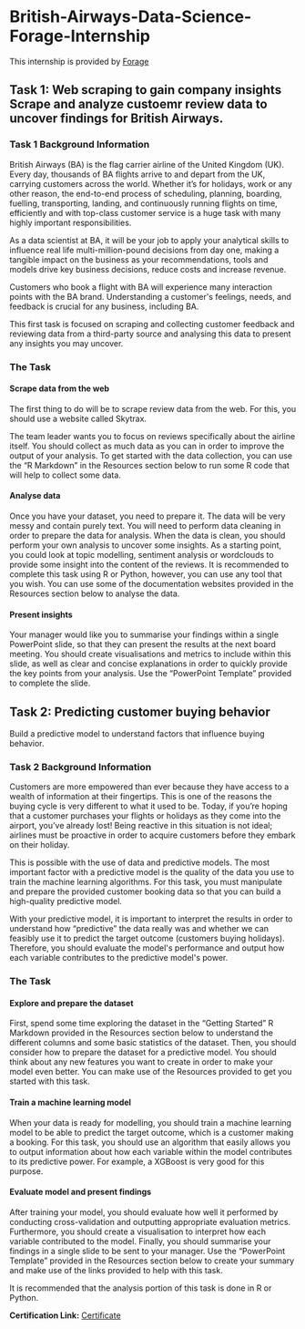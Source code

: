 # British-Airways-Data-Science-Forage-Internship

This internship is provided by [Forage](https://www.theforage.com/simulations/british-airways/data-science-yqoz)

## Task 1: Web scraping to gain company insights Scrape and analyze custoemr review data to uncover findings for British Airways.

### Task 1 Background Information
British Airways (BA) is the flag carrier airline of the United Kingdom (UK). Every day, thousands of BA flights arrive to and depart from the UK, carrying customers across the world. Whether it’s for holidays, work or any other reason, the end-to-end process of scheduling, planning, boarding, fuelling, transporting, landing, and continuously running flights on time, efficiently and with top-class customer service is a huge task with many highly important responsibilities.

As a data scientist at BA, it will be your job to apply your analytical skills to influence real life multi-million-pound decisions from day one, making a tangible impact on the business as your recommendations, tools and models drive key business decisions, reduce costs and increase revenue.

Customers who book a flight with BA will experience many interaction points with the BA brand. Understanding a customer's feelings, needs, and feedback is crucial for any business, including BA.

This first task is focused on scraping and collecting customer feedback and reviewing data from a third-party source and analysing this data to present any insights you may uncover.

### The Task
#### Scrape data from the web

The first thing to do will be to scrape review data from the web. For this, you should use a website called Skytrax.

The team leader wants you to focus on reviews specifically about the airline itself. You should collect as much data as you can in order to improve the output of your analysis. To get started with the data collection, you can use the “R Markdown” in the Resources section below to run some R code that will help to collect some data.

#### Analyse data
Once you have your dataset, you need to prepare it. The data will be very messy and contain purely text. You will need to perform data cleaning in order to prepare the data for analysis. When the data is clean, you should perform your own analysis to uncover some insights. As a starting point, you could look at topic modelling, sentiment analysis or wordclouds to provide some insight into the content of the reviews. It is recommended to complete this task using R or Python, however, you can use any tool that you wish. You can use some of the documentation websites provided in the Resources section below to analyse the data.

#### Present insights

Your manager would like you to summarise your findings within a single PowerPoint slide, so that they can present the results at the next board meeting. You should create visualisations and metrics to include within this slide, as well as clear and concise explanations in order to quickly provide the key points from your analysis. Use the “PowerPoint Template” provided to complete the slide.

## Task 2: Predicting customer buying behavior
Build a predictive model to understand factors that influence buying behavior.

### Task 2 Background Information
Customers are more empowered than ever because they have access to a wealth of information at their fingertips. This is one of the reasons the buying cycle is very different to what it used to be. Today, if you’re hoping that a customer purchases your flights or holidays as they come into the airport, you’ve already lost! Being reactive in this situation is not ideal; airlines must be proactive in order to acquire customers before they embark on their holiday.

This is possible with the use of data and predictive models. The most important factor with a predictive model is the quality of the data you use to train the machine learning algorithms. For this task, you must manipulate and prepare the provided customer booking data so that you can build a high-quality predictive model.

With your predictive model, it is important to interpret the results in order to understand how “predictive” the data really was and whether we can feasibly use it to predict the target outcome (customers buying holidays). Therefore, you should evaluate the model's performance and output how each variable contributes to the predictive model's power.

### The Task
#### Explore and prepare the dataset
First, spend some time exploring the dataset in the “Getting Started” R Markdown provided in the Resources section below to understand the different columns and some basic statistics of the dataset. Then, you should consider how to prepare the dataset for a predictive model. You should think about any new features you want to create in order to make your model even better. You can make use of the Resources provided to get you started with this task.

#### Train a machine learning model

When your data is ready for modelling, you should train a machine learning model to be able to predict the target outcome, which is a customer making a booking. For this task, you should use an algorithm that easily allows you to output information about how each variable within the model contributes to its predictive power. For example, a XGBoost is very good for this purpose.

#### Evaluate model and present findings

After training your model, you should evaluate how well it performed by conducting cross-validation and outputting appropriate evaluation metrics. Furthermore, you should create a visualisation to interpret how each variable contributed to the model. Finally, you should summarise your findings in a single slide to be sent to your manager. Use the “PowerPoint Template” provided in the Resources section below to create your summary and make use of the links provided to help with this task.

It is recommended that the analysis portion of this task is done in R or Python.

**Certification Link:** [Certificate](https://forage-uploads-prod.s3.amazonaws.com/completion-certificates/tMjbs76F526fF5v3G/NjynCWzGSaWXQCxSX_tMjbs76F526fF5v3G_aXM3Xh4DNSNAw9pzW_1740582138210_completion_certificate.pdf)









